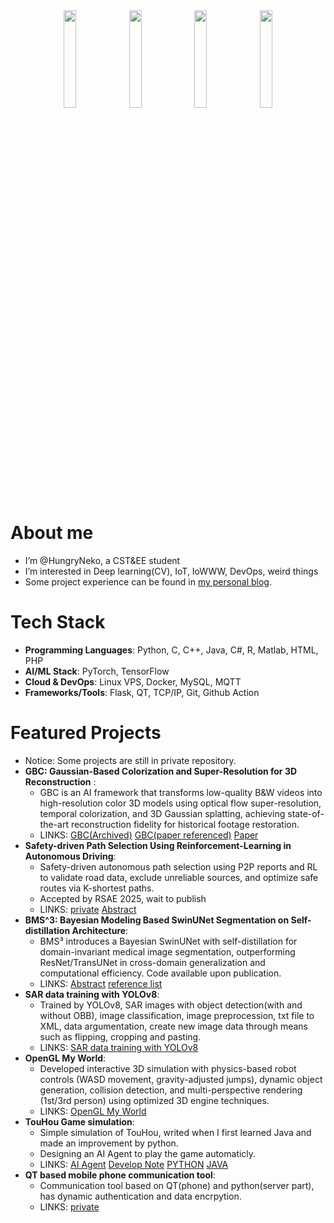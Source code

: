 <div align="center">
  <img src="https://github.com/user-attachments/assets/4e814ecf-fccc-4878-b888-21cc5a69ac3c" width="20%">
  <img src="https://github.com/user-attachments/assets/4e814ecf-fccc-4878-b888-21cc5a69ac3c" width="20%">
  <img src="https://github.com/user-attachments/assets/4e814ecf-fccc-4878-b888-21cc5a69ac3c" width="20%">
  <img src="https://github.com/user-attachments/assets/4e814ecf-fccc-4878-b888-21cc5a69ac3c" width="20%">
</div>

# About me 
- I’m @HungryNeko, a CST&EE student
- I’m interested in Deep learning(CV), IoT, IoWWW, DevOps, weird things
- Some project experience can be found in [my personal blog](https://fujisaki.top/category/%E6%8A%80%E6%9C%AF-tech/). 

# Tech Stack
- ​**Programming Languages**: Python, C, C++, Java, C#, R, Matlab, HTML, PHP  
- ​**AI/ML Stack**: PyTorch, TensorFlow 
- ​**Cloud & DevOps**: Linux VPS, Docker, MySQL, MQTT  
- ​**Frameworks/Tools**: Flask, QT, TCP/IP, Git, Github Action
<!--# What I have uploaded 
- Experiment projects for papers
- Some class projects
- Personal projects
- Some web links and files for personal use
- Notice: Some repositories are not published (for personal use or for certain confidentiality reasons)-->

# Featured Projects
- Notice:  Some projects are still in private repository.
- **GBC: Gaussian-Based Colorization and Super-Resolution for 3D Reconstruction** :
  - GBC is an AI framework that transforms low-quality B&W videos into high-resolution color 3D models using optical flow super-resolution, temporal colorization, and 3D Gaussian splatting, achieving state-of-the-art reconstruction fidelity for historical footage restoration. 
  - LINKS: [GBC(Archived)](https://github.com/ffftuanxxx/GBC) [GBC(paper referenced)](https://github.com/ffftuanxxx/GBC) [Paper](https://dl.acm.org/doi/10.1145/3703619.3706039)
- **Safety-driven Path Selection Using Reinforcement-Learning in Autonomous Driving**:
  - Safety-driven autonomous path selection using P2P reports and RL to validate road data, exclude unreliable sources, and optimize safe routes via K-shortest paths.  
  - Accepted by RSAE 2025, wait to publish
  - LINKS: [private](https://github.com/HungryNeko/accident-and-road-information-processing)  [Abstract](https://fujisaki.top/2025/04/15/safety-driven-path-selection-using-reinforcement-learning-in-autonomous-driving/)
- **BMS^3: Bayesian Modeling Based SwinUNet Segmentation on Self-distillation Architecture**:
  - BMS³ introduces a Bayesian SwinUNet with self-distillation for domain-invariant medical image segmentation, outperforming ResNet/TransUNet in cross-domain generalization and computational efficiency. Code available upon publication.
  - LINKS: [Abstract](https://fujisaki.top/2024/11/02/bms3-bayesian-modeling-based-swinunet-segmentation-on-self-distillation-architecture/) [reference list](https://elucidator.cn/bmsss_ref/)
- **SAR data training with YOLOv8**:
  - Trained by YOLOv8, SAR images with object detection(with and without OBB), image classification, image preprocession, txt file to XML, data argumentation, create new image data through means such as flipping, cropping and pasting.
  - LINKS: [SAR data training with YOLOv8](https://github.com/HungryNeko/SAR-Aircraft-YOLOv8) 
- **OpenGL My World**:
  - Developed interactive 3D simulation with physics-based robot controls (WASD movement, gravity-adjusted jumps), dynamic object generation, collision detection, and multi-perspective rendering (1st/3rd person) using optimized 3D engine techniques.
  - LINKS: [OpenGL My World](https://github.com/ffftuanxxx/OpenGL-My-World)
- **TouHou Game simulation**:
  - Simple simulation of TouHou, writed when I first learned Java and made an improvement by python.
  - Designing an AI Agent to play the game automaticly.
  - LINKS: [AI Agent](https://fujisaki.top/2025/06/08/designing-an-ai-agent-for-touhou-style-bullet-hell-games/) [Develop Note](https://fujisaki.top/2024/03/05/touhou-game-simulation-note/) [PYTHON](https://github.com/HungryNeko/ThreeBrilliance) [JAVA](https://github.com/HungryNeko/fan_made_touhou)
- **QT based mobile phone communication tool**:
  - Communication tool based on QT(phone) and python(server part), has dynamic authentication and data encrpytion.
  - LINKS: [private](https://github.com/HungryNeko/mobile-computing-project/settings/security_analysis)
